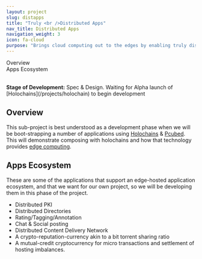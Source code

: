 ```yaml
---
layout: project
slug: distapps
title: "Truly <br />Distributed Apps"
nav_title: Distributed Apps
navigation_weight: 3
icon: fa-cloud
purpose: "Brings cloud computing out to the edges by enabling truly distributed applications and hosting: on laptops, phones, routers, devices, as well as servers."
---
```

<!--{::options parse_block_html="true" /} -->

<div id="toc" class="toc" markdown="1">

<!-- TOC START min:1 max:3 link:true update:true -->
  - [Overview](#overview)
  - [Apps Ecosystem](#apps-ecosystem)

<!-- TOC END -->

</div>

<br />
<div class="alert alert-danger" role="alert" markdown="1">
   <b>Stage of Development:</b> Spec & Design. Waiting for Alpha launch of [Holochains](/projects/holochain) to begin development
</div>

## Overview

This sub-project is best understood as a development phase when we will be boot-strapping a number of applications using [Holochains](/projects/holochain) & [Pcubed](/projects/pcubed).  This will demonstrate composing with holochains and how that technology provides [edge computing](https://en.wikipedia.org/wiki/Edge_computing).

## Apps Ecosystem
These are some of the applications that support an edge-hosted application ecosystem, and that we want for our own project, so we will be developing them in this phase of the project.

- Distributed PKI
- Distributed Directories
- Rating/Tagging/Annotation
- Chat & Social posting
- Distributed Content Delivery Network
- A crypto-reputation-currency akin to a bit torrent sharing ratio
- A mutual-credit cryptocurrency for micro transactions and settlement of hosting imbalances.
